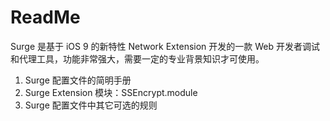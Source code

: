 # ReadMe


Surge 是基于 iOS 9 的新特性 Network Extension 开发的一款 Web 开发者调试和代理工具，功能非常强大，需要一定的专业背景知识才可使用。


1. Surge 配置文件的简明手册
2. Surge Extension 模块：SSEncrypt.module
3. Surge 配置文件中其它可选的规则


